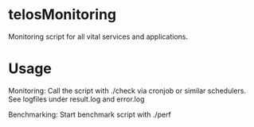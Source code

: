 # telosMonitoring
Monitoring script for all vital services and applications.

# Usage
Monitoring: Call the script with ./check via cronjob or similar schedulers. See logfiles under result.log and error.log

Benchmarking: Start benchmark script with ./perf
